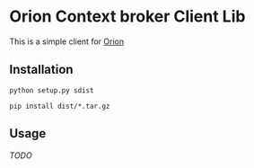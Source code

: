 # Orion Context broker Client Lib

This is a simple client for [Orion](https://github.com/telefonicaid/fiware-orion)

## Installation

	python setup.py sdist

	pip install dist/*.tar.gz

## Usage

*TODO*
